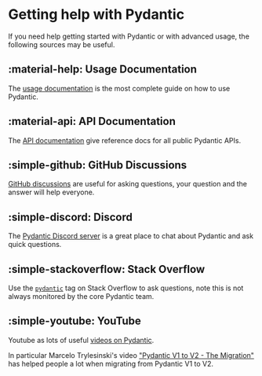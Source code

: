 # Getting help with Pydantic

If you need help getting started with Pydantic or with advanced usage, the following sources may be useful.

## :material-help: Usage Documentation

The [usage documentation](usage/models.md) is the most complete guide on how to use Pydantic.

## :material-api: API Documentation

The [API documentation](api/base_model.md) give reference docs for all public Pydantic APIs.

## :simple-github: GitHub Discussions

[GitHub discussions](https://github.com/pydantic/pydantic/discussions) are useful for asking questions, your question and the answer will help everyone.

## :simple-discord: Discord

The [Pydantic Discord server](https://discord.com/invite/FXTHeFtgtg) is a great place to chat about Pydantic and ask quick questions.

## :simple-stackoverflow: Stack Overflow

Use the [`pydantic`](https://stackoverflow.com/questions/tagged/pydantic) tag on Stack Overflow to ask questions, note this is not always monitored by the core Pydantic team.

## :simple-youtube: YouTube

Youtube as lots of useful [videos on Pydantic](https://www.youtube.com/results?search_query=pydantic).

In particular Marcelo Trylesinski's video ["Pydantic V1 to V2 - The Migration"](https://youtu.be/sD_xpYl4fPU) has helped people a lot when migrating from Pydantic V1 to V2.
